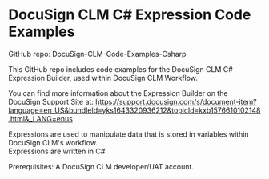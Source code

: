 # DocuSign CLM C# Expression Code Examples
GitHub repo: DocuSign-CLM-Code-Examples-Csharp

This GitHub repo includes code examples for the DocuSign CLM C# Expression Builder, used within DocuSign CLM Workflow. 

You can find more information about the Expression Builder on the DocuSign Support Site at: https://support.docusign.com/s/document-item?language=en_US&bundleId=yks1643320936212&topicId=kxb1576610102148.html&_LANG=enus

Expressions are used to manipulate data that is stored in variables within DocuSign CLM's workflow.  
Expressions are written in C#.  


Prerequisites: A DocuSign CLM developer/UAT account.
